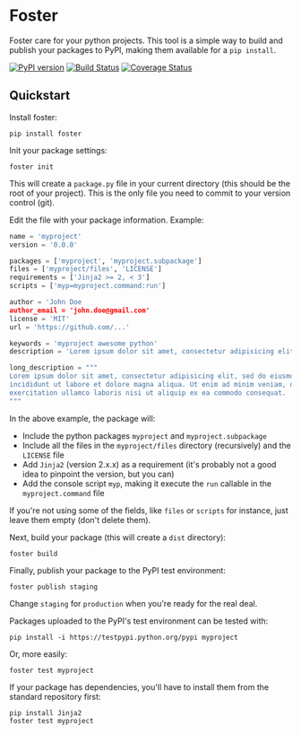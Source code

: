 # Foster

Foster care for your python projects. This tool is a simple way to build and publish your packages to PyPI, making them available for a `pip install`.

[![PyPI version](https://badge.fury.io/py/foster.svg)](https://badge.fury.io/py/foster)
[![Build Status](https://travis-ci.org/hugollm/foster.svg?branch=master)](https://travis-ci.org/hugollm/foster)
[![Coverage Status](https://coveralls.io/repos/github/hugollm/foster/badge.svg?branch=master)](https://coveralls.io/github/hugollm/foster?branch=master)

## Quickstart

Install foster:

    pip install foster

Init your package settings:

    foster init

This will create a `package.py` file in your current directory (this should be the root of your project).
This is the only file you need to commit to your version control (git).

Edit the file with your package information. Example:

```python
name = 'myproject'
version = '0.0.0'

packages = ['myproject', 'myproject.subpackage']
files = ['myproject/files', 'LICENSE']
requirements = ['Jinja2 >= 2, < 3']
scripts = ['myp=myproject.command:run']

author = 'John Doe
author_email = 'john.doe@gmail.com'
license = 'MIT'
url = 'https://github.com/...'

keywords = 'myproject awesome python'
description = 'Lorem ipsum dolor sit amet, consectetur adipisicing elit'

long_description = """
Lorem ipsum dolor sit amet, consectetur adipisicing elit, sed do eiusmod tempor
incididunt ut labore et dolore magna aliqua. Ut enim ad minim veniam, quis nostrud
exercitation ullamco laboris nisi ut aliquip ex ea commodo consequat.
"""
```

In the above example, the package will:

* Include the python packages `myproject` and `myproject.subpackage`
* Include all the files in the `myproject/files` directory (recursively) and the `LICENSE` file
* Add `Jinja2` (version 2.x.x) as a requirement (it's probably not a good idea to pinpoint the version, but you can)
* Add the console script `myp`, making it execute the `run` callable in the `myproject.command` file

If you're not using some of the fields, like `files` or `scripts` for instance, just leave them empty (don't delete them).

Next, build your package (this will create a `dist` directory):

    foster build

Finally, publish your package to the PyPI test environment:

    foster publish staging

Change `staging` for `production` when you're ready for the real deal.

Packages uploaded to the PyPI's test environment can be tested with:

    pip install -i https://testpypi.python.org/pypi myproject

Or, more easily:

    foster test myproject

If your package has dependencies, you'll have to install them from the standard repository first:

    pip install Jinja2
    foster test myproject
